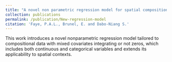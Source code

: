 ```yaml
---
title: "A novel non parametric regression model for spatial compositional data with zeros zeros and both continuous and discrete covariates. [Click here]"
collection: publications
permalink: /publication/New-regression-model
citation: 'Faye, P.A.L., Brunel, E. and Dabo-Niang S.'
---
```


This work introduces a novel nonparametric regression model tailored to compositional data with mixed covariates integrating or not zeros, which includes both continuous and categorical variables and extends its applicability to spatial contexts. 
